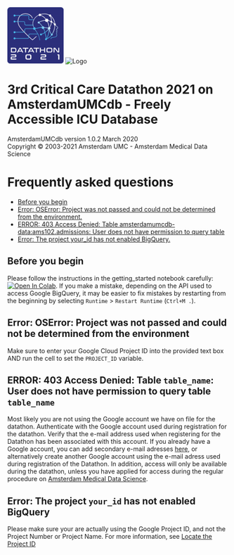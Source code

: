 <img src="https://github.com/AmsterdamUMC/AmsterdamUMCdb/blob/master/datathons/2021-04-amsterdam-datathon-colab/esicm-datathon-2021.png?raw=1" alt="Logo" width=128px/>

<img src="https://github.com/AmsterdamUMC/AmsterdamUMCdb/blob/master/img/logo_amds.png?raw=1" alt="Logo" width=128px/>

# 3rd Critical Care Datathon 2021 on AmsterdamUMCdb - Freely Accessible ICU Database

AmsterdamUMCdb version 1.0.2 March 2020  
Copyright &copy; 2003-2021 Amsterdam UMC - Amsterdam Medical Data Science

# Frequently asked questions

- [Before you begin](#Before-you-begin)
- [Error: OSError: Project was not passed and could not be determined from the environment.](#Error-OSError-Project-was-not-passed-and-could-not-be-determined-from-the-environment)
- [ERROR: 403 Access Denied: Table amsterdamumcdb-data:ams102.admissions: User does not have permission to query table](#ERROR-403-Access-Denied-Table-table_name-User-does-not-have-permission-to-query-table-table_name)
- [Error: The project your_id has not enabled BigQuery.](#error-the-project-your_id-has-not-enabled-BigQuery)

## Before you begin

Please follow the instructions in the getting_started notebook carefully: [![Open In Colab](https://colab.research.google.com/assets/colab-badge.svg)](https://colab.research.google.com/github/AmsterdamUMC/AmsterdamUMCdb/blob/master/datathons/2021-04-amsterdam-datathon-colab/getting_started.ipynb). If you make a mistake, depending on the API used to access Google BigQuery, it may be easier to fix mistakes by restarting from the beginning by selecting `Runtime` > `Restart Runtime` (`Ctrl+M .`).

## Error: OSError: Project was not passed and could not be determined from the environment

 Make sure to enter your Google Cloud Project ID into the provided text box AND run the cell to set the `PROJECT_ID` variable.

## ERROR: 403 Access Denied: Table `table_name`: User does not have permission to query table `table_name`

Most likely you are not using the Google account we have on file for the datathon. Authenticate with the Google account used during registration for the datathon. Verify that the e-mail address used when registering for the Datathon has been associated with this account. If you already have a Google account, you can add secondary e-mail adresses [here](https://myaccount.google.com/alternateemail), or alternatively create another Google account using the e-mail adress used during registration of the Datathon. In addition, access will only be available during the datathon, unless you have applied for access during the regular procedure on [Amsterdam Medical Data Science](https://amsterdammedicaldatascience.nl/).

## Error: The project `your_id` has not enabled BigQuery

Please make sure your are actually using the Google Project ID, and not the Project Number or Project Name. For more information, see [Locate the Project ID](https://support.google.com/googleapi/answer/7014113?hl=en)
